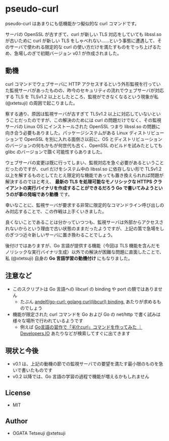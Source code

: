 # pseudo-curl

pseudo-curl はあまりにも低機能かつ擬似的な curl コマンドです。

サーバの OpenSSL が古すぎて、curl が新しい TLS 対応をしていても libssl.so が古いために curl が新しい TLS をしゃべれない……という事態に遭遇して、そのサーバで使われる限定的な curl の使い方だけを満たすものをでっち上げるため、急場しのぎで初期バージョン v0.1 が作成されました。

## 動機

curl コマンドでウェブサーバに HTTP アクセスするという外形監視を行っていた監視サーバがあったものの、昨今のセキュリティの流れでウェブサーバが対応する TLS を TLSv1.2 以上としたところ、監視ができなくなるという現象が私 (@xtetsuji) の周囲で起こりました。

察する通り、原因は監視サーバが古すぎて TLSv1.2 以上に対応していないということだったのですが、この解決のためには curl の問題だけでなく、その監視サーバの Linux OS にインストールされた OpenSSL つまり libssl.so の問題に向き合う必要もありました。パッケージシステムがある Linux ディストリビューションで OpenSSL を別に入れる面倒さ以前に、OS とディストリビューションのバージョンの何もかもが何世代も古く、OpenSSL のビルドを試みたとしても glibc のバージョンで躓く可能性すらありました。

ウェブサーバの変更は既に行ってしまい、監視対応を急ぐ必要があるということだったのですが、curl だけをシステム中の libssl.so に依存しない形で TLSv1.2 以上を解するものとしてたとえ限定的な機能であっても置き換えられれば問題が解決するのではと考え、 **最新の TLS を処理可能なモノリシックな HTTPS クライアントの実行バイナリを作成することができるだろう Go で書いてみようというのが事の発端であり動機** です。

幸いなことに、監視サーバが要求する非常に限定的なコマンドライン呼び出しのみ対応することで、この作戦は上手くいきました。

良くないことであることは分かっていつつも、監視サーバは外部からアクセスされないからという理由で古い状態のままだったようですが、上記の策で急場をしのぎつつ近々新しいサーバに置き換わることでしょう。

後付けではありますが、Go 言語が提供する機能（今回は TLS 機能を含んだモノリシックな実行バイナリ生成）以外での解決が困難な問題に直面したことで、私 (@xtetsuji) 自身の **Go 言語学習の動機付け** にもなりました。

## 注意など

- このスクリプトは Go 言語への libcurl の binding や port の類ではありません
    - たぶん [andelf/go-curl: golang curl(libcurl) binding.](https://github.com/andelf/go-curl) あたりが求めるものでしょう
- 機能が限定された curl コマンドを Go および Go の net/http で書く試みは様々な場所で行われているようです
    - 例えば [Go言語の習作で「劣化curl」コマンドを作ってみた ｜ Developers.IO](https://dev.classmethod.jp/go/golang-etude-depleted-curl/) あたりなどが検索してすぐに出てきます

## 現状と今後

- v0.1 は、上記の動機の節での監視サーバでの要望を満たす最小限のものを急いで書いたものです
- v0.2 以降では、Go 言語の学習の過程で機能が増えるかもしれません

## License

- MIT

## Author

- OGATA Tetseuji @xtetsuji
